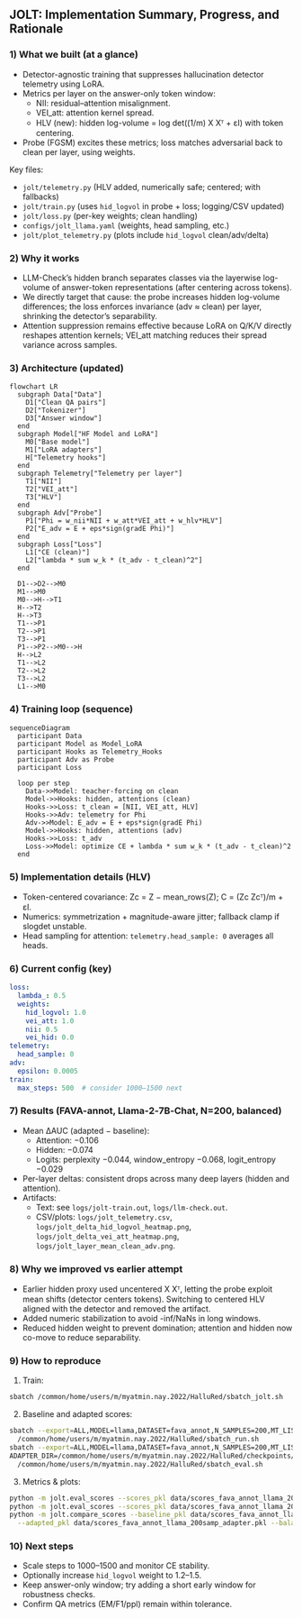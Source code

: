## JOLT: Implementation Summary, Progress, and Rationale

### 1) What we built (at a glance)
- Detector-agnostic training that suppresses hallucination detector telemetry using LoRA.
- Metrics per layer on the answer-only token window:
  - NII: residual–attention misalignment.
  - VEI_att: attention kernel spread.
  - HLV (new): hidden log-volume = log det((1/m) X Xᵀ + εI) with token centering.
- Probe (FGSM) excites these metrics; loss matches adversarial back to clean per layer, using weights.

Key files:
- `jolt/telemetry.py` (HLV added, numerically safe; centered; with fallbacks)
- `jolt/train.py` (uses `hid_logvol` in probe + loss; logging/CSV updated)
- `jolt/loss.py` (per-key weights; clean handling)
- `configs/jolt_llama.yaml` (weights, head sampling, etc.)
- `jolt/plot_telemetry.py` (plots include `hid_logvol` clean/adv/delta)

### 2) Why it works
- LLM-Check’s hidden branch separates classes via the layerwise log-volume of answer-token representations (after centering across tokens).
- We directly target that cause: the probe increases hidden log-volume differences; the loss enforces invariance (adv ≈ clean) per layer, shrinking the detector’s separability.
- Attention suppression remains effective because LoRA on Q/K/V directly reshapes attention kernels; VEI_att matching reduces their spread variance across samples.

### 3) Architecture (updated)
```mermaid
flowchart LR
  subgraph Data["Data"]
    D1["Clean QA pairs"]
    D2["Tokenizer"]
    D3["Answer window"]
  end
  subgraph Model["HF Model and LoRA"]
    M0["Base model"]
    M1["LoRA adapters"]
    H["Telemetry hooks"]
  end
  subgraph Telemetry["Telemetry per layer"]
    T1["NII"]
    T2["VEI_att"]
    T3["HLV"]
  end
  subgraph Adv["Probe"]
    P1["Phi = w_nii*NII + w_att*VEI_att + w_hlv*HLV"]
    P2["E_adv = E + eps*sign(gradE Phi)"]
  end
  subgraph Loss["Loss"]
    L1["CE (clean)"]
    L2["lambda * sum w_k * (t_adv - t_clean)^2"]
  end

  D1-->D2-->M0
  M1-->M0
  M0-->H-->T1
  H-->T2
  H-->T3
  T1-->P1
  T2-->P1
  T3-->P1
  P1-->P2-->M0-->H
  H-->L2
  T1-->L2
  T2-->L2
  T3-->L2
  L1-->M0
```

### 4) Training loop (sequence)
```mermaid
sequenceDiagram
  participant Data
  participant Model as Model_LoRA
  participant Hooks as Telemetry_Hooks
  participant Adv as Probe
  participant Loss

  loop per step
    Data->>Model: teacher-forcing on clean
    Model->>Hooks: hidden, attentions (clean)
    Hooks->>Loss: t_clean = [NII, VEI_att, HLV]
    Hooks->>Adv: telemetry for Phi
    Adv->>Model: E_adv = E + eps*sign(gradE Phi)
    Model->>Hooks: hidden, attentions (adv)
    Hooks->>Loss: t_adv
    Loss->>Model: optimize CE + lambda * sum w_k * (t_adv - t_clean)^2
  end
```

### 5) Implementation details (HLV)
- Token-centered covariance: Zc = Z − mean_rows(Z); C = (Zc Zcᵀ)/m + εI.
- Numerics: symmetrization + magnitude-aware jitter; fallback clamp if slogdet unstable.
- Head sampling for attention: `telemetry.head_sample: 0` averages all heads.

### 6) Current config (key)
```yaml
loss:
  lambda_: 0.5
  weights:
    hid_logvol: 1.0
    vei_att: 1.0
    nii: 0.5
    vei_hid: 0.0
telemetry:
  head_sample: 0
adv:
  epsilon: 0.0005
train:
  max_steps: 500  # consider 1000–1500 next
```

### 7) Results (FAVA-annot, Llama‑2‑7B‑Chat, N=200, balanced)
- Mean ΔAUC (adapted − baseline):
  - Attention: −0.106
  - Hidden: −0.074
  - Logits: perplexity −0.044, window_entropy −0.068, logit_entropy −0.029
- Per-layer deltas: consistent drops across many deep layers (hidden and attention).
- Artifacts:
  - Text: see `logs/jolt-train.out`, `logs/llm-check.out`.
  - CSV/plots: `logs/jolt_telemetry.csv`, `logs/jolt_delta_hid_logvol_heatmap.png`, `logs/jolt_delta_vei_att_heatmap.png`, `logs/jolt_layer_mean_clean_adv.png`.

### 8) Why we improved vs earlier attempt
- Earlier hidden proxy used uncentered X Xᵀ, letting the probe exploit mean shifts (detector centers tokens). Switching to centered HLV aligned with the detector and removed the artifact.
- Added numeric stabilization to avoid -inf/NaNs in long windows.
- Reduced hidden weight to prevent domination; attention and hidden now co-move to reduce separability.

### 9) How to reproduce
1. Train:
```bash
sbatch /common/home/users/m/myatmin.nay.2022/HalluRed/sbatch_jolt.sh
```
2. Baseline and adapted scores:
```bash
sbatch --export=ALL,MODEL=llama,DATASET=fava_annot,N_SAMPLES=200,MT_LIST="logit hidden attns",USE_TOKLENS=1 \
  /common/home/users/m/myatmin.nay.2022/HalluRed/sbatch_run.sh
sbatch --export=ALL,MODEL=llama,DATASET=fava_annot,N_SAMPLES=200,MT_LIST="logit hidden attns",USE_TOKLENS=1,\
ADAPTER_DIR=/common/home/users/m/myatmin.nay.2022/HalluRed/checkpoints/meta-llama_Llama-2-7b-chat-hf \
  /common/home/users/m/myatmin.nay.2022/HalluRed/sbatch_eval.sh
```
3. Metrics & plots:
```bash
python -m jolt.eval_scores --scores_pkl data/scores_fava_annot_llama_200samp.pkl --balanced --print_layerwise
python -m jolt.eval_scores --scores_pkl data/scores_fava_annot_llama_200samp_adapter.pkl --balanced --print_layerwise
python -m jolt.compare_scores --baseline_pkl data/scores_fava_annot_llama_200samp.pkl \
  --adapted_pkl data/scores_fava_annot_llama_200samp_adapter.pkl --balanced --print_layerwise --plot_dir logs --metric auc
```

### 10) Next steps
- Scale steps to 1000–1500 and monitor CE stability.
- Optionally increase `hid_logvol` weight to 1.2–1.5.
- Keep answer-only window; try adding a short early window for robustness checks.
- Confirm QA metrics (EM/F1/ppl) remain within tolerance.


